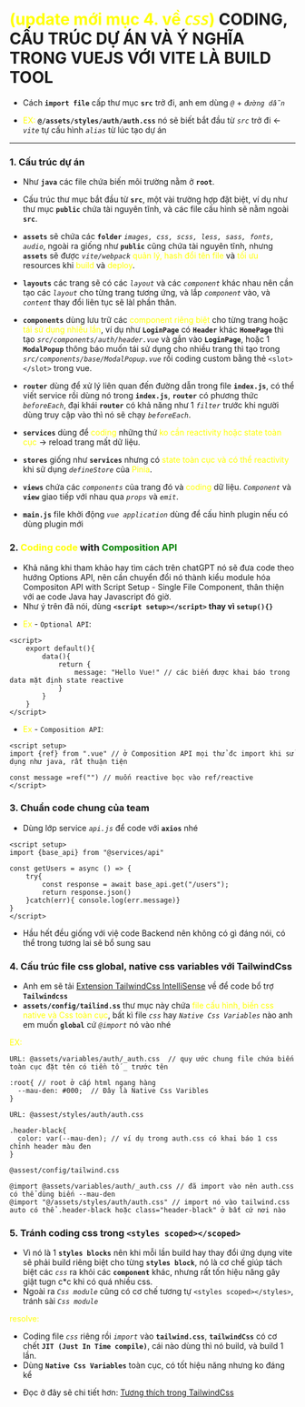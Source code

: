 # <span style="color:yellow">(update mới mục 4. về *`CSS`*)</span> CODING, CẤU TRÚC DỰ ÁN VÀ Ý NGHĨA TRONG VUEJS VỚI VITE LÀ BUILD TOOL
- Cách **`import file`** cấp thư mục **`src`** trở đi, anh em dùng *`@`* + *`đường dẫn`*
* <span style="color:yellow">EX: </span> **`@/assets/styles/auth/auth.css`** nó sẽ biết bắt đầu từ *`src`* trở đi <- *`vite`* tự cấu hình *`alias`* từ lúc tạo dự án
---
### 1. Cấu trúc dự án
- Như **`java`** các file chứa biến môi trường nằm ở **`root`**.
* Cấu trúc thư mục bắt đầu từ **`src`**, một vài trường hợp đặt biệt, ví dụ như thư mục **`public`** chứa tài nguyên tĩnh, và các file cấu hình sẽ nằm ngoài **`src`**.
- **`assets`** sẽ chứa các **`folder`** *`images, css, scss, less, sass, fonts, audio`*, ngoài ra giống như **`public`** cũng chứa tài nguyên tĩnh, nhưng **`assets`** sẽ được *`vite/webpack`*  <span style="color: yellow">quản lý, hash đổi tên file</span> và <span style="color: yellow">tối ưu</span> resources khi <span style="color: yellow">build</span> và <span style="color: yellow">deploy</span>. 

- **`layouts`** các trang sẽ có các *`layout`* và các *`component`* khác nhau nên cần tạo các *`layout`* cho từng trang tương ứng, và lắp *`component`* vào, và *`content`* thay đổi liên tục sẽ làl phần thân.

- **`components`** dùng lưu trữ các <span style="color: yellow">component riêng biệt</span> cho từng trang hoặc <span style="color: yellow">tái sử dụng nhiều lần</span>, ví dụ như **`LoginPage`** có **`Header`** khác **`HomePage`** thì tạo *`src/components/auth/header.vue`* và gắn vào **`LoginPage`**, hoặc 1 **`ModalPopup`** thông báo muốn tái sử dụng cho nhiều trang thì tạo trong *`src/components/base/ModalPopup.vue`* rồi coding custom bằng thẻ `<slot></slot>` trong vue.

- **`router`** dùng để xử lý liên quan đến đường dẫn trong file **`index.js`**, có thể viết service rồi dùng nó trong **`index.js`**, **`router`** có phương thức *`beforeEach`*, đại khái **`router`** có khả năng như 1 *`filter`* trước khi người dùng truy cập vào thì nó sẽ chạy *`beforeEach`*.

- **`services`** dùng để <span style="color:yellow">coding</span> những thứ <span style="color:yellow">ko cần reactivity hoặc state toàn cục</span> -> reload trang mất dữ liệu.

- **`stores`** giống như **`services`** nhưng có <span style="color:yellow">state toàn cục và có thể reactivity</span> khi sử dụng *`defineStore`* của <span style="color:yellow">Pinia</span>.

- **`views`** chứa các *`components`* của trang đó và <span style="color:yellow">coding</span> dữ liệu. *`Component`* và **`view`** giao tiếp với nhau qua *`props`* và *`emit`*.

- **`main.js`** file khởi động *`vue application`* dùng để cấu hình plugin nếu có dùng plugin mới


### 2. <span style="color: yellow">Coding code</span> with <span style="color:green">Composition API</span>
- Khả năng khi tham khảo hay tìm cách trên chatGPT nó sẽ đưa code theo hướng Options API, nên cần chuyển đổi nó thành kiểu module hóa Compositon API with Script Setup - Single File Component, thân thiện với ae code Java hay Javascript đó giờ.
- Như ý trên đã nói, dùng <span style="font-weight: bold"> `<script setup></script>` thay vì `setup(){}`</span>
* <span style="color:yellow">Ex</span> - `Optional API`: 
```vue
<script>
    export default(){
        data(){
            return {
                message: "Hello Vue!" // các biến được khai báo trong data mặt định state reactive
            }
        }
    }
</script>
```
* <span style="color:yellow">Ex</span> - `Composition API`:
```vue
<script setup>
import {ref} from ".vue" // ở Composition API mọi thử đc import khi sử dụng như java, rất thuận tiện

const message =ref("") // muốn reactive bọc vào ref/reactive
</script>
```

### 3. Chuẩn code chung của team
- Dùng lớp service *`api.js`* để code với **`axios`** nhé
```vue
<script setup>
import {base_api} from "@services/api"

const getUsers = async () => {
    try{
        const response = await base_api.get("/users");
        return response.json()
    }catch(err){ console.log(err.message)}
}
</script>
```
- Hầu hết đều giống với việ code Backend nên không có gì đáng nói, có thể trong tương lai sẽ bổ sung sau

### 4. Cấu trúc file css global, native css variables với TailwindCss
- Anh em sẽ tải [Extension TailwindCss IntelliSense](https://marketplace.visualstudio.com/items?itemName=bradlc.vscode-tailwindcss) về để code bổ trợ **`Tailwindcss`**
- **`assets/config/tailind.ss`** thư mục này chứa <span style="color:yellow">file cấu hình, biến css native và Css toàn cục</span>, bất kì file *`css`* hay *`Native Css Variables`* nào anh em muốn **`global`** cứ *`@import`* nó vào nhé

<span style="color:yellow">EX: </span>
```vue
URL: @assets/variables/auth/_auth.css  // quy ước chung file chứa biến toàn cục đặt tên có tiền tố _ trước tên

:root{ // root ở cấp html ngang hàng
  --mau-den: #000;  // Đây là Native Css Varibles
}
```
```vue
URL: @assest/styles/auth/auth.css

.header-black{
  color: var(--mau-den); // ví dụ trong auth.css có khai báo 1 css chỉnh header màu đen
}
```
```vue
@assest/config/tailwind.css

@import @assets/variables/auth/_auth.css // đã import vào nên auth.css có thể dùng biến --mau-den
@import "@/assets/styles/auth/auth.css" // import nó vào tailwind.css auto có thể .header-black hoặc class="header-black" ở bất cứ nơi nào
```

### 5. Tránh coding css trong `<styles scoped></scoped>`
- Vì nó là 1 **`styles blocks`** nên khi mỗi lần build hay thay đổi ứng dụng vite sẽ phải build riêng biệt cho từng **`styles block`**, nó là cơ chế giúp tách biệt các *`css`* ra khỏi các **`component`** khác, nhưng rất tốn hiệu năng gây giật tugn c*c khi có quá nhiều css. 
- Ngoài ra *`Css module`* cũng có cơ chế tương tự `<styles scoped></styles>`, tránh sài *`Css module`*

<span style="color: yellow">resolve: </span>
* Coding file *`css`* riêng rồi *`import`* vào **`tailwind.css`**, **`tailwindCss`** có cơ chết **`JIT (Just In Time compile)`**, cái nào dùng thì nó build, và build 1 lần.
* Dùng **`Native Css Variables`** toàn cục, có tốt hiệu năng nhưng ko đáng kể

- Đọc ở đây sẽ chi tiết hơn: [Tương thích trong TailwindCss](https://tailwindcss.com/docs/compatibility#explicit-context-sharing)